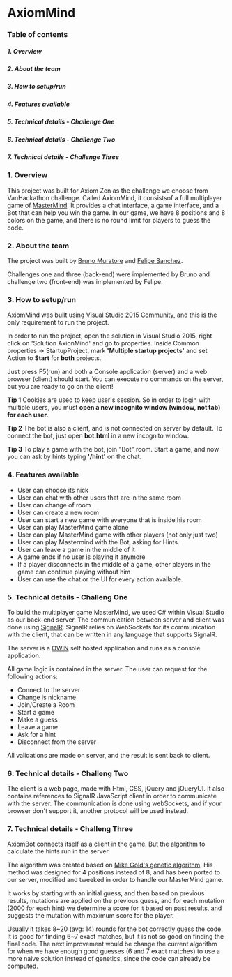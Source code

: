 # AxiomMind

### Table of contents

##### 1. Overview
##### 2. About the team
##### 3. How to setup/run
##### 4. Features available
##### 5. Technical details - Challenge One
##### 6. Technical details - Challenge Two
##### 7. Technical details - Challenge Three


### 1. Overview

This project was built for Axiom Zen as the challenge we choose from VanHackathon challenge.
Called AxiomMind, it consistsof a full multiplayer game of [MasterMind](https://en.wikipedia.org/wiki/Mastermind_(board_game)).
It provides a chat interface, a game interface, and a Bot that can help you win the game.
In our game, we have 8 positions and 8 colors on the game, and there is no round limit for players to guess the code.

### 2. About the team

The project was built by [Bruno Muratore](https://www.linkedin.com/in/brunomuratore) and [Felipe Sanchez](https://br.linkedin.com/in/sanchezit/en).

Challenges one and three (back-end) were implemented by Bruno and challenge two (front-end) was implemented by Felipe.


### 3. How to setup/run

AxiomMind was built using [Visual Studio 2015 Community](https://www.visualstudio.com/pt-br/products/visual-studio-community-vs.aspx), and this is the only requirement to run the project.

In order to run the project, open the solution in Visual Studio 2015, right click on 'Solution AxionMind' and go to properties.
Inside Common properties -> StartupProject, mark **'Multiple startup projects'** and set Action to **Start** for **both** projects.

Just press F5(run) and both a Console application (server) and a web browser (client) should start. You can execute no commands on the server, but you are ready to go on the client!

**Tip 1** Cookies are used to keep user's session. So in order to login with multiple users, you must **open a new incognito window (window, not tab) for each user**.

**Tip 2** The bot is also a client, and is not connected on server by default. To connect the bot, just open **bot.html** in a new incognito window.

**Tip 3** To play a game with the bot, join "Bot" room. Start a game, and now you can ask by hints typing **'/hint'** on the chat.


### 4. Features available

* User can choose its nick
* User can chat with other users that are in the same room
* User can change of room
* User can create a new room
* User can start a new game with everyone that is inside his room
* User can play MasterMind game alone
* User can play MasterMind game with other players (not only just two)
* User can play Mastermind with the Bot, asking for Hints.
* User can leave a game in the middle of it
* A game ends if no user is playing it anymore
* If a player disconnects in the middle of a game, other players in the game can continue playing without him
* User can use the chat or the UI for every action available.


### 5. Technical details - Challeng One

To build the multiplayer game MasterMind, we used C# within Visual Studio as our back-end server. The communication between server and client was done using [SignalR](http://www.asp.net/signalr). SignalR relies on WebSockets for its communication with the client, that can be written in any language that supports SignalR. 

The server is a [OWIN](http://owin.org/) self hosted application and runs as a console application.

All game logic is contained in the server. The user can request for the following actions:
* Connect to the server
* Change is nickname
* Join/Create a Room
* Start a game
* Make a guess
* Leave a game
* Ask for a hint
* Disconnect from the server

All validations are made on server, and the result is sent back to client.

### 6. Technical details - Challeng Two

The client is a web page, made with Html, CSS, jQuery and jQueryUI. It also contains references to SignalR JavaScript client in order to communicate with the server. The communication is done using webSockets, and if your browser don't support it, another protocol will be used instead.


### 7. Technical details - Challeng Three

AxiomBot connects itself as a client in the game. But the algorithm to calculate the hints run in the server.

The algorithm was created based on [Mike Gold's genetic algorithm](http://www.c-sharpcorner.com/article/mastermind-computer-player-using-genetic-algorithms-in-C-Sharp/).
His method was designed for 4 positions instead of 8, and has been ported to our server, modified and tweeked in order to handle our MasterMind game.

It works by starting with an initial guess, and then based on previous results, mutations are applied on the previous guess, and for each mutation (2000 for each hint) we determine a score for it based on past results, and suggests the mutation with maximum score for the player.

Usually it takes 8~20 (avg: 14) rounds for the bot correctly guess the code. It is good for finding 6~7 exact matches, but it is not so good on finding the final code. The next improvement would be change the current algorithm for when we have enough good guesses (6 and 7 exact matches) to use a more naive solution instead of genetics, since the code can already be computed.
